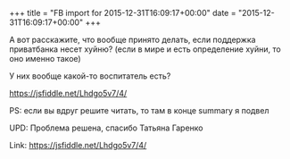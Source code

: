 +++
title = "FB import for 2015-12-31T16:09:17+00:00"
date = "2015-12-31T16:09:17+00:00"
+++

А вот расскажите, что вообще принято делать, если поддержка приватбанка несет хуйню? (если в мире и есть определение хуйни, то оно именно такое)

У них вообще какой-то воспитатель есть?

 https://jsfiddle.net/Lhdgo5v7/4/

PS: если вы вдруг решите читать, то там в конце summary я подвел

UPD: Проблема решена, спасибо Татьяна Гаренко


Link: <a href="https://jsfiddle.net/Lhdgo5v7/4/">https://jsfiddle.net/Lhdgo5v7/4/</a>
